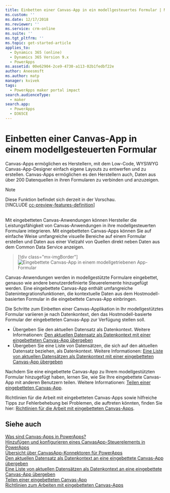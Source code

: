 ```yaml
---
title: Einbetten einer Canvas-App in ein modellgesteuertes Formular | MicrosoftDocs
ms.custom: ''
ms.date: 12/17/2018
ms.reviewer: ''
ms.service: crm-online
ms.suite: ''
ms.tgt_pltfrm: ''
ms.topic: get-started-article
applies_to:
  - Dynamics 365 (online)
  - Dynamics 365 Version 9.x
  - PowerApps
ms.assetid: 00e62904-2ce9-4730-a113-02b1fedbf22e
author: Aneesmsft
ms.author: matp
manager: kvivek
tags:
  - PowerApps maker portal impact
search.audienceType:
  - maker
search.app:
  - PowerApps
  - D365CE
---
```


# <a name="embed-a-canvas-app-on-a-model-driven-form"></a>Einbetten einer Canvas-App in einem modellgesteuerten Formular

Canvas-Apps ermöglichen es Herstellern, mit dem Low-Code, WYSIWYG Canvas-App-Designer einfach eigene Layouts zu entwerfen und zu erstellen. Canvas-Apps ermöglichen es den Herstellern auch, Daten aus über 200 Datenquellen in ihren Formularen zu verbinden und anzuzeigen.

> [!NOTE]
> Diese Funktion befindet sich derzeit in der Vorschau. <br />
> [!INCLUDE [cc-preview-features-definition](../../includes/cc-preview-features-definition.md)] <br /><br />

Mit eingebetteten Canvas-Anwendungen können Hersteller die Leistungsfähigkeit von Canvas-Anwendungen in ihre modellgesteuerten Formulare integrieren. Mit eingebetteten Canvas-Apps können Sie auf einfache Weise umfangreiche visuelle Bereiche auf einem Formular erstellen und Daten aus einer Vielzahl von Quellen direkt neben Daten aus dem Common Data Service anzeigen.

   > [!div class="mx-imgBorder"] 
   > ![Eingebettete Canvas-App in einem modellgetriebenen App-Formular](media/embed-canvas-app-in-form.png "Eingebettete Canvas-App in einem modellgetriebenen App-Formular")

Canvas-Anwendungen werden in modellgestützte Formulare eingebettet, genauso wie andere benutzerdefinierte Steuerelemente hinzugefügt werden. Eine eingebettete Canvas-App enthält umfangreiche Datenintegrationsfunktionen, die kontextuelle Daten aus dem Hostmodell-basierten Formular in die eingebettete Canvas-App einbringen.

Die Schritte zum Einbetten einer Canvas-Applikation in Ihr modellgestütztes Formular variieren je nach Datenkontext, den das Hostmodell-basierte Formular der eingebetteten Canvas-App zur Verfügung stellen soll.
-   Übergeben Sie den aktuellen Datensatz als Datenkontext. Weitere Informationen: [Den aktuellen Datensatz als Datenkontext mit einer eingebetteten Canvas-App übergeben](pass-current-embedded-canvas-app.md)
-   Übergeben Sie eine Liste von Datensätzen, die sich auf den aktuellen Datensatz beziehen, als Datenkontext. Weitere Informationen: [Eine Liste von aktuellen Datensätzen als Datenkontext mit einer eingebetteten Canvas-App übergeben ](pass-related-embedded-canvas-app.md) 

Nachdem Sie eine eingebettete Canvas-App zu Ihrem modellgestützten Formular hinzugefügt haben, lernen Sie, wie Sie Ihre eingebettete Canvas-App mit anderen Benutzern teilen. Weitere Informationen: [Teilen einer eingebetteten Canvas-App](share-embedded-canvas-app.md).

Richtlinien für die Arbeit mit eingebetteten Canvas-Apps sowie hilfreiche Tipps zur Fehlerbehebung bei Problemen, die auftreten könnten, finden Sie hier: [Richtlinien für die Arbeit mit eingebetteten Canvas-Apps](embedded-canvas-app-guidelines.md).

## <a name="see-also"></a>Siehe auch
[Was sind Canvas-Apps in PowerApps?](../canvas-apps/getting-started.md) <br />
[Hinzufügen und konfigurieren eines CanvasApp-Steuerelements in PowerApps](../canvas-apps/add-configure-controls.md) <br />
[Übersicht über CanvasApp-Konnektoren für PowerApps](../canvas-apps/connections-list.md) <br />
[Den aktuellen Datensatz als Datenkontext an eine eingebettete Canvas-App übergeben](pass-current-embedded-canvas-app.md) <br />
[Eine Liste von aktuellen Datensätzen als Datenkontext an eine eingebettete Canvas-App übergeben](pass-related-embedded-canvas-app.md) <br />
[Teilen einer eingebetteten Canvas-App](share-embedded-canvas-app.md) <br />
[Richtlinien zum Arbeiten mit eingebetteten Canvas-Apps](embedded-canvas-app-guidelines.md)
